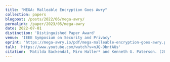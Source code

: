 ```yaml
---
title: "MEGA: Malleable Encryption Goes Awry"
collection: papers
blogpost: /posts/2022/06/mega-awry/
permalink: /paper/2023/05/mega-awry
date: 2022-07-01
distinction: 'Distinguished Paper Award'
venue: 'IEEE Symposium on Security and Privacy'
eprint: 'https://mega-awry.io/pdf/mega-malleable-encryption-goes-awry.pdf'
talk: 'https://www.youtube.com/watch?v=nJQ-DbntAUs'
citation: 'Matilda Backendal, Miro Haller* and Kenneth G. Paterson. (2023). &quot;MEGA: Malleable Encryption Goes Awry&quot; <i>IEEE S&amp;P 2023</i>.'
---
```


